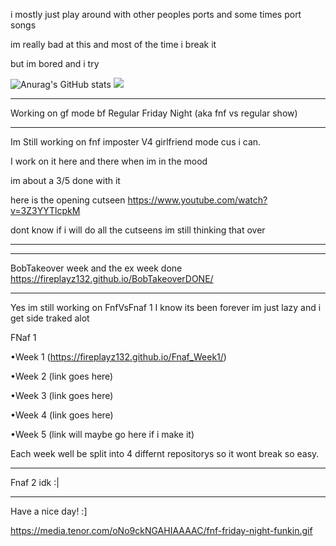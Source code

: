 i mostly just play around with other peoples ports and some times port songs

im really bad at this and most of the time i break it

but im bored and i try

![Anurag's GitHub stats](https://github-readme-stats.vercel.app/api?username=FirePlayz132&show_icons=true&theme=radical)
![](https://github-readme-stats.vercel.app/api/top-langs/?username=FirePlayz132&layout=compact&show_icons=true&theme=radical)
_________________________________________________________________________________________________________________
Working on gf mode bf Regular Friday Night (aka fnf vs regular show)

_________________________________________________________________________________________________________________
Im Still working on fnf imposter V4 girlfriend mode cus i can.

I work on it here and there when im in the mood

im about a 3/5 done with it

here is the opening cutseen https://www.youtube.com/watch?v=3Z3YYTlcpkM

dont know if i will do all the cutseens im still thinking that over
_________________________________________________________________________________________________________________
_________________________________________________________________________________________________________________
BobTakeover week and the ex week done https://fireplayz132.github.io/BobTakeoverDONE/
_________________________________________________________________________________________________________________
Yes im still working on FnfVsFnaf 1 I know its been forever im just lazy and i get side traked alot

FNaf 1

•Week 1 (https://fireplayz132.github.io/Fnaf_Week1/)

•Week 2 (link goes here)

•Week 3 (link goes here)

•Week 4 (link goes here)

•Week 5 (link will maybe go here if i make it)

Each week well be split into 4 differnt repositorys so it wont break so easy.
_________________________________________________________________________________________________________________
Fnaf 2 idk :|
_________________________________________________________________________________________________________________
Have a nice day! :]

https://media.tenor.com/oNo9ckNGAHIAAAAC/fnf-friday-night-funkin.gif
